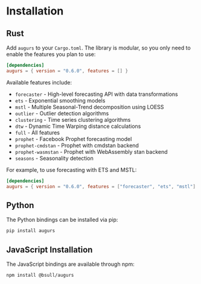 # Installation

## Rust

Add `augurs` to your `Cargo.toml`. The library is modular, so you only need to enable the features you plan to use:

```toml
[dependencies]
augurs = { version = "0.6.0", features = [] }
```

Available features include:

- `forecaster` - High-level forecasting API with data transformations
- `ets` - Exponential smoothing models
- `mstl` - Multiple Seasonal-Trend decomposition using LOESS
- `outlier` - Outlier detection algorithms
- `clustering` - Time series clustering algorithms
- `dtw` - Dynamic Time Warping distance calculations
- `full` - All features
- `prophet` - Facebook Prophet forecasting model
- `prophet-cmdstan` - Prophet with cmdstan backend
- `prophet-wasmstan` - Prophet with WebAssembly stan backend
- `seasons` - Seasonality detection

For example, to use forecasting with ETS and MSTL:

```toml
[dependencies]
augurs = { version = "0.6.0", features = ["forecaster", "ets", "mstl"] }
```

## Python

The Python bindings can be installed via pip:

```bash
pip install augurs
```

## JavaScript Installation

The JavaScript bindings are available through npm:

```bash
npm install @bsull/augurs
```
